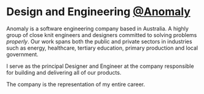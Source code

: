 # Design and Engineering [@Anomaly](https://github.com/anomaly)

Anomaly is a software engineering company based in Australia. A highly group of close knit engineers and designers committed to solving problems _properly_. Our work spans both the public and private sectors in industries such as energy, healthcare, tertiary education, primary production and local government.

I serve as the principal Designer and Engineer at the company responsible for building and delivering all of our products.

The company is the representation of my entire career. 


